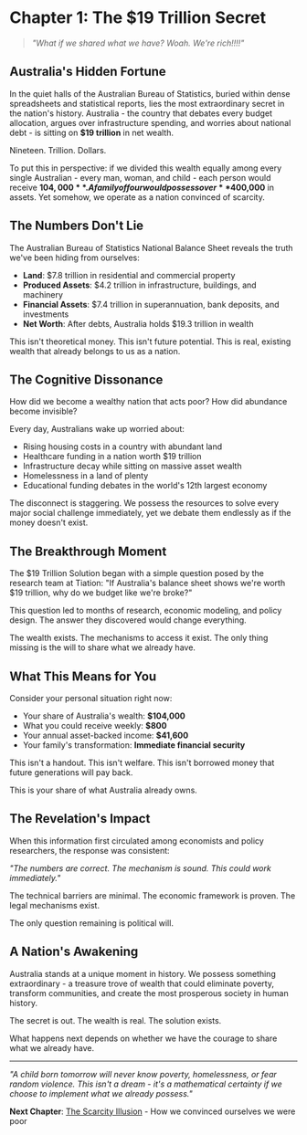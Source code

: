 # Chapter 1: The $19 Trillion Secret

> *"What if we shared what we have? Woah. We're rich!!!!"*

## Australia's Hidden Fortune

In the quiet halls of the Australian Bureau of Statistics, buried within dense spreadsheets and statistical reports, lies the most extraordinary secret in the nation's history. Australia - the country that debates every budget allocation, argues over infrastructure spending, and worries about national debt - is sitting on **$19 trillion** in net wealth.

Nineteen. Trillion. Dollars.

To put this in perspective: if we divided this wealth equally among every single Australian - every man, woman, and child - each person would receive **$104,000**. A family of four would possess over **$400,000** in assets. Yet somehow, we operate as a nation convinced of scarcity.

## The Numbers Don't Lie

The Australian Bureau of Statistics National Balance Sheet reveals the truth we've been hiding from ourselves:

- **Land**: $7.8 trillion in residential and commercial property
- **Produced Assets**: $4.2 trillion in infrastructure, buildings, and machinery  
- **Financial Assets**: $7.4 trillion in superannuation, bank deposits, and investments
- **Net Worth**: After debts, Australia holds $19.3 trillion in wealth

This isn't theoretical money. This isn't future potential. This is real, existing wealth that already belongs to us as a nation.

## The Cognitive Dissonance

How did we become a wealthy nation that acts poor? How did abundance become invisible?

Every day, Australians wake up worried about:
- Rising housing costs in a country with abundant land
- Healthcare funding in a nation worth $19 trillion
- Infrastructure decay while sitting on massive asset wealth
- Homelessness in a land of plenty
- Educational funding debates in the world's 12th largest economy

The disconnect is staggering. We possess the resources to solve every major social challenge immediately, yet we debate them endlessly as if the money doesn't exist.

## The Breakthrough Moment

The $19 Trillion Solution began with a simple question posed by the research team at Tiation: "If Australia's balance sheet shows we're worth $19 trillion, why do we budget like we're broke?"

This question led to months of research, economic modeling, and policy design. The answer they discovered would change everything.

The wealth exists. The mechanisms to access it exist. The only thing missing is the will to share what we already have.

## What This Means for You

Consider your personal situation right now:
- Your share of Australia's wealth: **$104,000**
- What you could receive weekly: **$800**
- Your annual asset-backed income: **$41,600**
- Your family's transformation: **Immediate financial security**

This isn't a handout. This isn't welfare. This isn't borrowed money that future generations will pay back.

This is your share of what Australia already owns.

## The Revelation's Impact

When this information first circulated among economists and policy researchers, the response was consistent:

*"The numbers are correct. The mechanism is sound. This could work immediately."*

The technical barriers are minimal. The economic framework is proven. The legal mechanisms exist.

The only question remaining is political will.

## A Nation's Awakening

Australia stands at a unique moment in history. We possess something extraordinary - a treasure trove of wealth that could eliminate poverty, transform communities, and create the most prosperous society in human history.

The secret is out. The wealth is real. The solution exists.

What happens next depends on whether we have the courage to share what we already have.

---

*"A child born tomorrow will never know poverty, homelessness, or fear random violence. This isn't a dream - it's a mathematical certainty if we choose to implement what we already possess."*

**Next Chapter**: [The Scarcity Illusion](./02-scarcity-illusion.md) - How we convinced ourselves we were poor